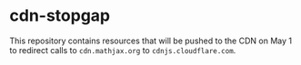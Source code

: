 # cdn-stopgap 

This repository contains resources that will be pushed to the CDN on May 1 to redirect calls to `cdn.mathjax.org` to `cdnjs.cloudflare.com`.